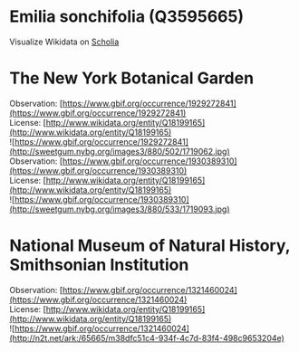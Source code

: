 
Emilia sonchifolia (Q3595665)
=============================
  
Visualize Wikidata on [Scholia](https://scholia.toolforge.org/taxon/Q3595665)
# The New York Botanical Garden
  
Observation: [https://www.gbif.org/occurrence/1929272841](https://www.gbif.org/occurrence/1929272841)  
License: [http://www.wikidata.org/entity/Q18199165](http://www.wikidata.org/entity/Q18199165)  
![https://www.gbif.org/occurrence/1929272841](http://sweetgum.nybg.org/images3/880/502/1719062.jpg)  
Observation: [https://www.gbif.org/occurrence/1930389310](https://www.gbif.org/occurrence/1930389310)  
License: [http://www.wikidata.org/entity/Q18199165](http://www.wikidata.org/entity/Q18199165)  
![https://www.gbif.org/occurrence/1930389310](http://sweetgum.nybg.org/images3/880/533/1719093.jpg)
# National Museum of Natural History, Smithsonian Institution
  
Observation: [https://www.gbif.org/occurrence/1321460024](https://www.gbif.org/occurrence/1321460024)  
License: [http://www.wikidata.org/entity/Q18199165](http://www.wikidata.org/entity/Q18199165)  
![https://www.gbif.org/occurrence/1321460024](http://n2t.net/ark:/65665/m38dfc51c4-934f-4c7d-83f4-498c9653204e)
